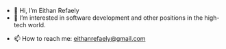 - 👋 Hi, I’m Eithan Refaely
- 👀 I’m interested in software development and other positions in the high-tech world.
 <!---
- 🌱 I’m currently learning Typescript, Redux, Mongoose and AWS Cloud Compute Service.
- 💞️ I’m looking to collaborate on these technologies and other.
--->

- 📫 How to reach me: eithanrefaely@gmail.com

<!---
teon77/teon77 is a ✨ special ✨ repository because its `README.md` (this file) appears on your GitHub profile.
You can click the Preview link to take a look at your changes.
--->
